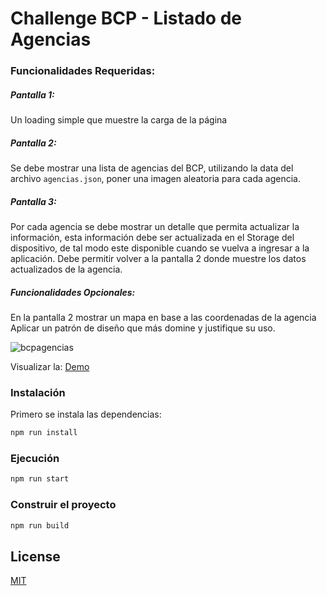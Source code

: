 # Challenge BCP - Listado de Agencias

### Funcionalidades Requeridas:
##### Pantalla 1: 
Un loading simple que muestre la carga de la página
##### Pantalla 2: 
Se debe mostrar una lista de agencias del BCP, utilizando la data del archivo `agencias.json`, poner una imagen aleatoria para cada agencia.
##### Pantalla 3: 
Por cada agencia se debe mostrar un detalle que permita actualizar la información, esta información debe ser actualizada en el Storage del dispositivo, de tal modo este disponible cuando se vuelva a ingresar a la aplicación. Debe permitir volver a la pantalla 2 donde muestre los datos actualizados de la agencia.

##### Funcionalidades Opcionales:
En la pantalla 2 mostrar un mapa en base a las coordenadas de la agencia
Aplicar un patrón de diseño que más domine y justifique su uso.

![bcpagencias](http://bcpfrontendchallenge.s3-website-us-east-1.amazonaws.com/assets/logos/readme.png)

Visualizar la: [Demo](http://bcpfrontendchallenge.s3-website-us-east-1.amazonaws.com/)

### Instalación

Primero se instala las dependencias:

```bash
npm run install
```

### Ejecución

```bash
npm run start
```

### Construir el proyecto
```bash
npm run build
```

## License
[MIT](https://choosealicense.com/licenses/mit/)